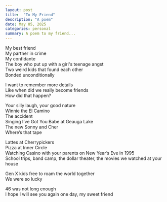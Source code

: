 ```yaml
---
layout: post
title:  "To My Friend"
description: "A poem"
date: May 05, 2025
categories: personal
summary: A poem to my friend...
---
```


My best friend\
My partner in crime\
My confidante\
The boy who put up with a girl's teenage angst\
Two weird kids that found each other\
Bonded unconditionally

I want to remember more details\
Like when did we really become friends\
How did that happen?

Your silly laugh, your good nature\
Winnie the El Camino\
The accident\
Singing I’ve Got You Babe at Geauga Lake\
The new Sonny and Cher\
Where’s that tape

Lattes at Cherrypickers\
Pizza at Inner Circle\
Watching Casino with your parents on New Year’s Eve in 1995\
School trips, band camp, the dollar theater, the movies we watched at your house

Gen X kids free to roam the world together\
We were so lucky

46 was not long enough\
I hope I will see you again one day, my sweet friend
